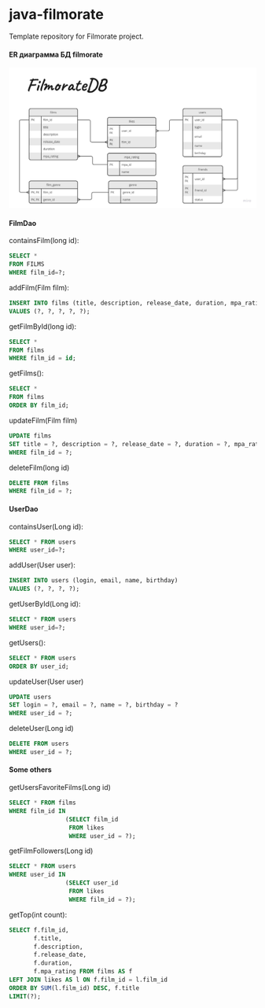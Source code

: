 # java-filmorate
Template repository for Filmorate project.

#### ER диаграмма БД filmorate

<img title="ER diagram" alt="ER diagram" src="/images/Entity Relationship Diagram.jpg">

#### FilmDao

containsFilm(long id):

``` sql
SELECT * 
FROM FILMS 
WHERE film_id=?;
```

addFilm(Film film):

``` sql
INSERT INTO films (title, description, release_date, duration, mpa_rating)
VALUES (?, ?, ?, ?, ?);
```

getFilmById(long id):

``` sql
SELECT * 
FROM films
WHERE film_id = id;
```

getFilms():

``` sql
SELECT * 
FROM films
ORDER BY film_id;
```

updateFilm(Film film)

``` sql
UPDATE films 
SET title = ?, description = ?, release_date = ?, duration = ?, mpa_rating = ?
WHERE film_id = ?;
```

deleteFilm(long id)

``` sql
DELETE FROM films
WHERE film_id = ?;
```

#### UserDao

containsUser(Long id):
``` sql
SELECT * FROM users
WHERE user_id=?;
```

addUser(User user):
``` sql
INSERT INTO users (login, email, name, birthday)
VALUES (?, ?, ?, ?);
```

getUserById(Long id):

``` sql
SELECT * FROM users
WHERE user_id=?;
```

getUsers():

``` sql
SELECT * FROM users
ORDER BY user_id;
```

updateUser(User user)

``` sql
UPDATE users
SET login = ?, email = ?, name = ?, birthday = ?
WHERE user_id = ?;
```

deleteUser(Long id)

``` sql
DELETE FROM users
WHERE user_id = ?;
```

#### Some others

getUsersFavoriteFilms(Long id)

``` sql
SELECT * FROM films
WHERE film_id IN
                (SELECT film_id 
                 FROM likes 
                 WHERE user_id = ?);
```

getFilmFollowers(Long id)

``` sql
SELECT * FROM users
WHERE user_id IN
                (SELECT user_id 
                 FROM likes 
                 WHERE film_id = ?);
```

getTop(int count):

``` sql
SELECT f.film_id,
       f.title,
       f.description,
       f.release_date,
       f.duration,
       f.mpa_rating FROM films AS f
LEFT JOIN likes AS l ON f.film_id = l.film_id
ORDER BY SUM(l.film_id) DESC, f.title
LIMIT(?);
```
